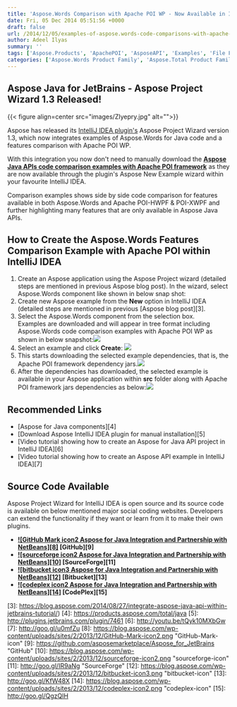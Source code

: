 ```yaml
---
title: 'Aspose.Words Comparison with Apache POI WP - Now Available in IntelliJ IDEA'
date: Fri, 05 Dec 2014 05:51:56 +0000
draft: false
url: /2014/12/05/examples-of-aspose.words-code-comparisons-with-apache-poi-wp-now-available-in-intellij-idea/
author: Adeel Ilyas
summary: ''
tags: ['Aspose.Products', 'ApachePOI', 'AsposeAPI', 'Examples', 'File Format API', 'IntelliJ IDEA', 'JavaAPI', 'Source Codes', 'plugin']
categories: ['Aspose.Words Product Family', 'Aspose.Total Product Family', 'Aspose.PDF Product Family', 'Aspose.Cells Product Family', 'Aspose.Email Product Family', 'Aspose.Slides Product Family', 'Aspose.Imaging Product Family', 'Aspose.BarCode Product Family', 'Aspose.Diagram Product Family', 'Aspose.Tasks Product Family', 'Aspose.OCR Product Family']
---
```


## Aspose Java for JetBrains - Aspose Project Wizard 1.3 Released!



{{< figure align=center src="images/ZIyepry.jpg" alt="">}}


Aspose has released its [IntelliJ IDEA plugin's][1] Aspose Project Wizard version 1.3, which now integrates  examples of Aspose.Words for Java code and a features comparison with Apache POI WP.

With this integration you now don't need to manually download the **[Aspose Java APIs code comparison examples with Apache POI framework][2]** as they are now available through the plugin's Aspose New Example wizard within your favourite IntelliJ IDEA.

Comparison examples shows side by side code comparison for features available in both Aspose.Words and Apache POI-HWPF & POI-XWPF and further highlighting many features that are only available in Aspose Java APIs.

## How to Create the Aspose.Words Features Comparison Example with Apache POI within IntelliJ IDEA

1.  Create an Aspose application using the Aspose Project wizard (detailed steps are mentioned in previous Aspose blog post). In the wizard, select Aspose.Words component like shown in below snap shot:
2.  Create new Aspose example from the **New** option in IntelliJ IDEA (detailed steps are mentioned in previous [Aspose blog post][3].
3.  Select the Aspose.Words component from the selection box.  
    Examples are downloaded and will appear in tree format including Aspose.Words code comparison examples with Apache POI WP as shown in below snapshot:![](http://i.imgur.com/9Bd5WNw.png)
4.  Select an example and click **Create**: ![](http://i.imgur.com/m7ZgVxS.png)
5.  This starts downloading the selected example dependencies, that is, the Apache POI framework dependency jars.![](http://i.imgur.com/R9BWgpi.png)
6.  After the dependencies has downloaded, the selected example is available in your Aspose application within **src** folder along with Apache POI framework jars dependencies as below:![](http://i.imgur.com/41DX2pa.png)

## Recommended Links

*   [Aspose for Java components][4]
*   [Download Aspose IntelliJ IDEA plugin for manual installation][5]
*   [Video tutorial showing how to create an Aspose for Java API project in IntelliJ IDEA][6]
*   [Video tutorial showing how to create an Aspose API example in IntelliJ IDEA][7]

## Source Code Available

Aspose Project Wizard for IntelliJ IDEA is open source and its source code is available on below mentioned major social coding websites. Developers can extend the functionality if they want or learn from it to make their own plugins.

*    **[![GitHub Mark icon2 Aspose for Java Integration and Partnership with NetBeans][8]](https://github.com/asposemarketplace/Aspose_for_NetBeans) [GitHub][9]**
*    **[![sourceforge icon2 Aspose for Java Integration and Partnership with NetBeans][10]](https://sourceforge.net/projects/asposenetbeans) [SourceForge][11]**
*    **[![bitbucket icon3 Aspose for Java Integration and Partnership with NetBeans][12]](https://bitbucket.org/asposemarketplace/aspose-for-netbeans) [Bitbucket][13]**
*    **[![codeplex icon2 Aspose for Java Integration and Partnership with NetBeans][14]](https://netbeans.apache.org/) [CodePlex][15]**




[1]: https://docs.aspose.com/words/java/aspose-words-java-for-intellij-idea/
[2]: https://github.com/asposemarketplace/Aspose_for_Apache_POI
[3]: https://blog.aspose.com/2014/08/27/integrate-aspose-java-api-within-jetbrains-tutorial/)
[4]: https://products.aspose.com/total/java
[5]: http://plugins.jetbrains.com/plugin/7461
[6]: http://youtu.be/tQyk10MXbGw
[7]: http://goo.gl/u0mfZu
[8]: https://blog.aspose.com/wp-content/uploads/sites/2/2013/12/GitHub-Mark-icon2.png "GitHub-Mark-icon"
[9]: https://github.com/asposemarketplace/Aspose_for_JetBrains "GitHub"
[10]: https://blog.aspose.com/wp-content/uploads/sites/2/2013/12/sourceforge-icon2.png "sourceforge-icon"
[11]: http://goo.gl/IR9aNg "SourceForge"
[12]: https://blog.aspose.com/wp-content/uploads/sites/2/2013/12/bitbucket-icon3.png "bitbucket-icon"
[13]: http://goo.gl/KfW48X
[14]: https://blog.aspose.com/wp-content/uploads/sites/2/2013/12/codeplex-icon2.png "codeplex-icon"
[15]: http://goo.gl/QgzQlH





